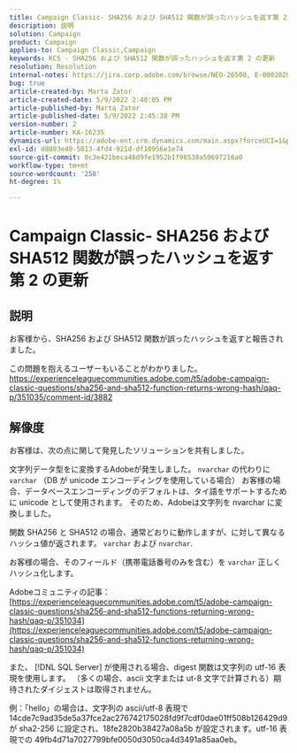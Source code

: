 ```yaml
---
title: Campaign Classic- SHA256 および SHA512 関数が誤ったハッシュを返す第 2 の更新
description: 説明
solution: Campaign
product: Campaign
applies-to: Campaign Classic,Campaign
keywords: KCS - SHA256 および SHA512 関数が誤ったハッシュを返す第 2 の更新
resolution: Resolution
internal-notes: https://jira.corp.adobe.com/browse/NEO-26500, E-000202021, E-000148142
bug: true
article-created-by: Marta Zator
article-created-date: 5/9/2022 2:40:05 PM
article-published-by: Marta Zator
article-published-date: 5/9/2022 2:45:38 PM
version-number: 2
article-number: KA-16235
dynamics-url: https://adobe-ent.crm.dynamics.com/main.aspx?forceUCI=1&pagetype=entityrecord&etn=knowledgearticle&id=cac10be5-a5cf-ec11-a7b5-0022480a8e40
exl-id: d8803e40-5813-4fd4-921d-df10956e1e74
source-git-commit: 0c3e421beca46d9fe1952b1f98538a50697216a0
workflow-type: tm+mt
source-wordcount: '258'
ht-degree: 1%

---
```


# Campaign Classic- SHA256 および SHA512 関数が誤ったハッシュを返す第 2 の更新

## 説明


お客様から、SHA256 および SHA512 関数が誤ったハッシュを返すと報告されました。

この問題を抱えるユーザーもいることがわかりました。
https://experienceleaguecommunities.adobe.com/t5/adobe-campaign-classic-questions/sha256-and-sha512-function-returns-wrong-hash/qaq-p/351035/comment-id/3882


## 解像度


お客様は、次の点に関して発見したソリューションを共有しました。

文字列データ型をに変換するAdobeが発生しました。 `nvarchar` の代わりに `varchar` （DB が unicode エンコーディングを使用している場合）
お客様の場合、データベースエンコーディングのデフォルトは、タイ語をサポートするために unicode として使用されます。 そのため、Adobeは文字列を nvarchar に変換しました。

関数 SHA256 と SHA512 の場合、通常どおりに動作しますが、に対して異なるハッシュ値が返されます。 `varchar` および `nvarchar`.

お客様の場合、そのフィールド（携帯電話番号のみを含む）を `varchar` 正しくハッシュ化します。

Adobeコミュニティの記事：
[https://experienceleaguecommunities.adobe.com/t5/adobe-campaign-classic-questions/sha256-and-sha512-functions-returning-wrong-hash/qaq-p/351034](https://experienceleaguecommunities.adobe.com/t5/adobe-campaign-classic-questions/sha256-and-sha512-functions-returning-wrong-hash/qaq-p/351034)



また、 [!DNL SQL Server] が使用される場合、digest 関数は文字列の utf-16 表現を使用します。 （多くの場合、ascii 文字または ut-8 文字で計算される）期待されたダイジェストは取得されません。

例：「hello」の場合は、文字列の ascii/utf-8 表現で 14cde7c9ad35de5a37fce2ac276742175028fd9f7cdf0dae01ff508b126429d9 が sha2-256 に設定され、18fe2820b38427a08a5b が設定されます。utf-16 表現での 49fb4d71a7027799bfe0050d3050ca4d3491a85aa0eb。
